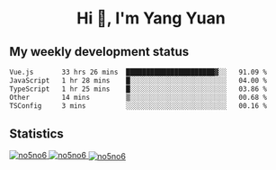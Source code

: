 <h1 align="center">Hi 👋, I'm Yang Yuan</h1>


## My weekly development status
<!--START_SECTION:waka-->

```txt
Vue.js       33 hrs 26 mins  ██████████████████████▓░░   91.09 %
JavaScript   1 hr 28 mins    █░░░░░░░░░░░░░░░░░░░░░░░░   04.00 %
TypeScript   1 hr 25 mins    █░░░░░░░░░░░░░░░░░░░░░░░░   03.86 %
Other        14 mins         ▒░░░░░░░░░░░░░░░░░░░░░░░░   00.68 %
TSConfig     3 mins          ░░░░░░░░░░░░░░░░░░░░░░░░░   00.16 %
```

<!--END_SECTION:waka-->

## Statistics
<a href="https://github.com/anuraghazra/github-readme-stats">
  <img src="https://github-readme-stats.vercel.app/api/top-langs/?username=no5no6&theme=dracula" alt="no5no6">
</a>
<a href="https://github.com/anuraghazra/github-readme-stats">
  <img src="https://github-readme-stats.vercel.app/api?username=no5no6&show_icons=true&theme=dracula&line_height=40" alt="no5no6">
</a>
<a href="https://github.com/anuraghazra/github-readme-stats">
  <img align="center" src="https://github-readme-streak-stats.herokuapp.com/?user=no5no6&theme=dracula" alt="no5no6" />
</a>